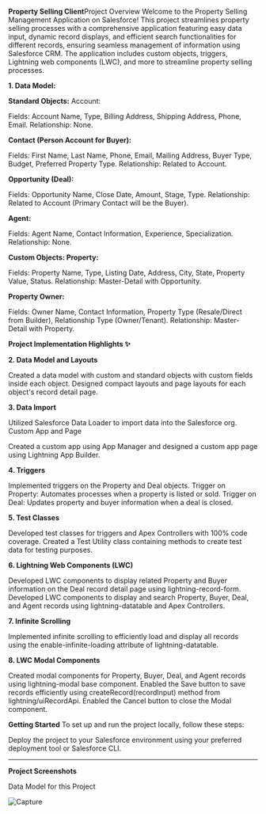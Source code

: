 **Property Selling Client**Project Overview
Welcome to the Property Selling Management Application on Salesforce! This project streamlines property selling processes with a comprehensive application featuring easy data input, dynamic record displays, and efficient search functionalities for different records, ensuring seamless management of information using Salesforce CRM. The application includes custom objects, triggers, Lightning web components (LWC), and more to streamline property selling processes.

**1. Data Model:**

**Standard Objects:**
Account:

Fields: Account Name, Type, Billing Address, Shipping Address, Phone, Email.
Relationship: None.

**Contact (Person Account for Buyer):**

Fields: First Name, Last Name, Phone, Email, Mailing Address, Buyer Type, Budget, Preferred Property Type.
Relationship: Related to Account.

**Opportunity (Deal):**

Fields: Opportunity Name, Close Date, Amount, Stage, Type.
Relationship: Related to Account (Primary Contact will be the Buyer).

**Agent:**

Fields: Agent Name, Contact Information, Experience, Specialization.
Relationship: None.

**Custom Objects:
Property:**

Fields: Property Name, Type, Listing Date, Address, City, State, Property Value, Status.
Relationship: Master-Detail with Opportunity.

**Property Owner:**

Fields: Owner Name, Contact Information, Property Type (Resale/Direct from Builder), Relationship Type (Owner/Tenant).
Relationship: Master-Detail with Property.

**Project Implementation Highlights ✨**

**2. Data Model and Layouts**

Created a data model with custom and standard objects with custom fields inside each object.
Designed compact layouts and page layouts for each object's record detail page.


**3. **Data Import****

Utilized Salesforce Data Loader to import data into the Salesforce org.
Custom App and Page

Created a custom app using App Manager and designed a custom app page using Lightning App Builder.

**4. **Triggers****

Implemented triggers on the Property and Deal objects.
Trigger on Property: Automates processes when a property is listed or sold.
Trigger on Deal: Updates property and buyer information when a deal is closed.

**5. **Test Classes****

Developed test classes for triggers and Apex Controllers with 100% code coverage.
Created a Test Utility class containing methods to create test data for testing purposes.

**6. Lightning Web Components (LWC)**

Developed LWC components to display related Property and Buyer information on the Deal record detail page using lightning-record-form.
Developed LWC components to display and search Property, Buyer, Deal, and Agent records using lightning-datatable and Apex Controllers.

**7. Infinite Scrolling**

Implemented infinite scrolling to efficiently load and display all records using the enable-infinite-loading attribute of lightning-datatable.

**8. LWC Modal Components**

Created modal components for Property, Buyer, Deal, and Agent records using lightning-modal base component.
Enabled the Save button to save records efficiently using createRecord(recordInput) method from lightning/uiRecordApi.
Enabled the Cancel button to close the Modal component.


**Getting Started**
To set up and run the project locally, follow these steps:


Deploy the project to your Salesforce environment using your preferred deployment tool or Salesforce CLI.

____________________________________________________________________________________________________________________________________________________________________

**Project Screenshots**

Data Model for this Project 

![Capture](https://github.com/divya609/selfproject/assets/159016990/92101b38-cba0-48d8-aca8-2f547367fb7e)
